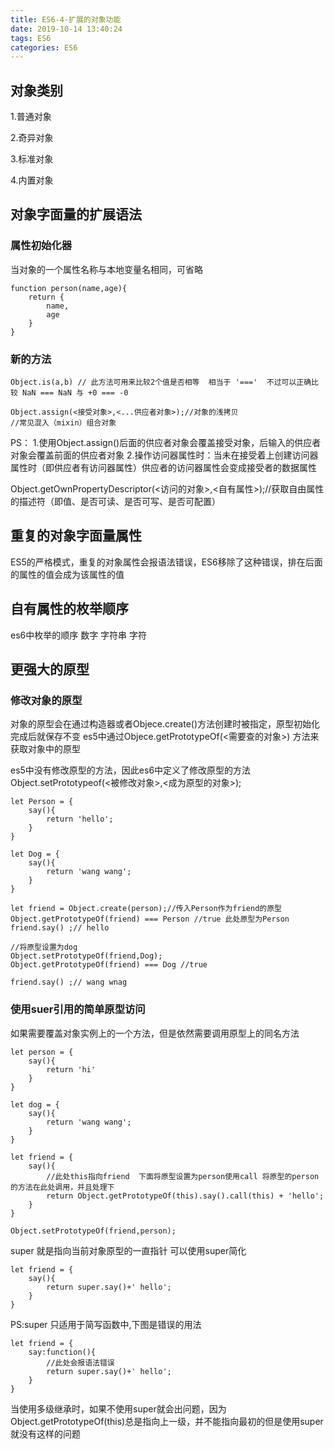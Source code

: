 ```yaml
---
title: ES6-4-扩展的对象功能
date: 2019-10-14 13:40:24
tags: ES6
categories: ES6
---
```

## 对象类别
1.普通对象 

2.奇异对象

3.标准对象

4.内置对象


## 对象字面量的扩展语法
### 属性初始化器
当对象的一个属性名称与本地变量名相同，可省略
```
function person(name,age){
    return {
        name,
        age
    }
}
```
### 新的方法
```
Object.is(a,b) // 此方法可用来比较2个值是否相等  相当于 '==='  不过可以正确比较 NaN === NaN 与 +0 === -0
```

```
Object.assign(<接受对象>,<...供应者对象>);//对象的浅拷贝 
//常见混入（mixin）组合对象
```
PS：
    1.使用Object.assign()后面的供应者对象会覆盖接受对象，后输入的供应者对象会覆盖前面的供应者对象
    2.操作访问器属性时：当未在接受着上创建访问器属性时（即供应者有访问器属性）供应者的访问器属性会变成接受者的数据属性

Object.getOwnPropertyDescriptor(<访问的对象>,<自有属性>);//获取自由属性的描述符（即值、是否可读、是否可写、是否可配置）

## 重复的对象字面量属性
ES5的严格模式，重复的对象属性会报语法错误，ES6移除了这种错误，排在后面的属性的值会成为该属性的值

## 自有属性的枚举顺序
es6中枚举的顺序  数字 字符串 字符 

## 更强大的原型

### 修改对象的原型
对象的原型会在通过构造器或者Objece.create()方法创建时被指定，原型初始化完成后就保存不变
es5中通过Objece.getPrototypeOf(<需要查的对象>) 方法来获取对象中的原型 

es5中没有修改原型的方法，因此es6中定义了修改原型的方法 Object.setPrototypeof(<被修改对象>,<成为原型的对象>);

```
let Person = {
    say(){
        return 'hello';
    }
}

let Dog = {
    say(){
        return 'wang wang';
    }
}

let friend = Object.create(person);//传入Person作为friend的原型
Object.getPrototypeOf(friend) === Person //true 此处原型为Person
friend.say() ;// hello

//将原型设置为dog
Object.setPrototypeOf(friend,Dog);
Object.getPrototypeOf(friend) === Dog //true

friend.say() ;// wang wnag
```

### 使用suer引用的简单原型访问
如果需要覆盖对象实例上的一个方法，但是依然需要调用原型上的同名方法
```
let person = {
    say(){
        return 'hi'
    }
}

let dog = {
    say(){
        return 'wang wang';
    }
}

let friend = {
    say(){
        //此处this指向friend  下面将原型设置为person使用call 将原型的person的方法在此处调用，并且处理下
        return Object.getPrototypeOf(this).say().call(this) + 'hello';
    }
}

Object.setPrototypeOf(friend,person);

```
super 就是指向当前对象原型的一直指针 可以使用super简化

```
let friend = {
    say(){
        return super.say()+' hello';
    }
}
```
PS:super 只适用于简写函数中,下图是错误的用法
```
let friend = {
    say:function(){
        //此处会报语法错误
        return super.say()+' hello';
    }
}
```

当使用多级继承时，如果不使用super就会出问题，因为Object.getPrototypeOf(this)总是指向上一级，并不能指向最初的但是使用super就没有这样的问题

